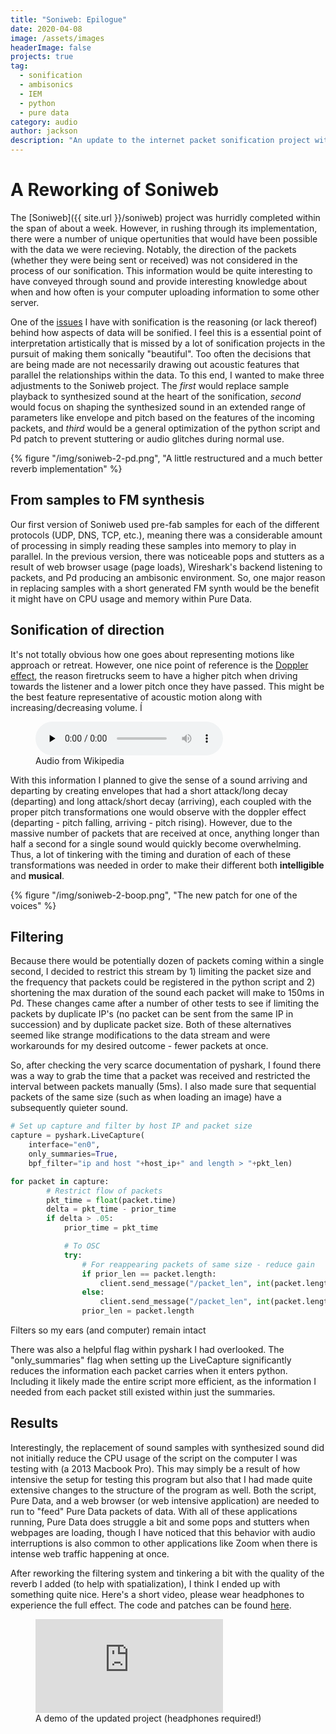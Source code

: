 ```yaml
---
title: "Soniweb: Epilogue"
date: 2020-04-08
image: /assets/images
headerImage: false
projects: true
tag:
  - sonification
  - ambisonics
  - IEM
  - python
  - pure data
category: audio
author: jackson
description: "An update to the internet packet sonification project with a focus on making the sonified objects flexible and responsive"
---
```


# A Reworking of Soniweb

The [Soniweb]({{ site.url }}/soniweb) project was hurridly completed within the span of about a week. However, in rushing through its implementation, there were a number of unique opertunities that would have been possible with the data we were recieving. Notably, the direction of the packets (whether they were being sent or received) was not considered in the process of our sonification. This information would be quite interesting to have conveyed through sound and provide interesting knowledge about when and how often is your computer uploading information to some other server.

One of the [issues](https://youtu.be/Ocq3NeudsVk) I have with sonification is the reasoning (or lack thereof) behind how aspects of data will be sonified. I feel this is a essential point of interpretation artistically that is missed by a lot of sonification projects in the pursuit of making them sonically "beautiful". Too often the decisions that are being made are not necessarily drawing out acoustic features that parallel the relationships within the data. To this end, I wanted to make three adjustments to the Soniweb project. The _first_ would replace sample playback to synthesized sound at the heart of the sonification, _second_ would focus on shaping the synthesized sound in an extended range of parameters like envelope and pitch based on the features of the incoming packets, and _third_ would be a general optimization of the python script and Pd patch to prevent stuttering or audio glitches during normal use.

{% figure "/img/soniweb-2-pd.png", "A little restructured and a much better reverb implementation" %}

## From samples to FM synthesis

Our first version of Soniweb used pre-fab samples for each of the different protocols (UDP, DNS, TCP, etc.), meaning there was a considerable amount of processing in simply reading these samples into memory to play in parallel. In the previous version, there was noticeable pops and stutters as a result of web browser usage (page loads), Wireshark's backend listening to packets, and Pd producing an ambisonic environment. So, one major reason in replacing samples with a short generated FM synth would be the benefit it might have on CPU usage and memory within Pure Data.

## Sonification of direction

It's not totally obvious how one goes about representing motions like approach or retreat. However, one nice point of reference is the [Doppler effect](https://en.wikipedia.org/wiki/Doppler_effect), the reason firetrucks seem to have a higher pitch when driving towards the listener and a lower pitch once they have passed. This might be the best feature representative of acoustic motion along with increasing/decreasing volume.
Í

<figure text-align="center">
    <audio src="https://upload.wikimedia.org/wikipedia/commons/9/90/Speeding-car-horn_doppler_effect_sample.ogg" controls preload="none" class="m-0a display-block"></audio>
    <figcaption>Audio from Wikipedia</figcaption>
</figure>

With this information I planned to give the sense of a sound arriving and departing by creating envelopes that had a short attack/long decay (departing) and long attack/short decay (arriving), each coupled with the proper pitch transformations one would observe with the doppler effect (departing - pitch falling, arriving - pitch rising). However, due to the massive number of packets that are received at once, anything longer than half a second for a single sound would quickly become overwhelming. Thus, a lot of tinkering with the timing and duration of each of these transformations was needed in order to make their different both **intelligible** and **musical**.

{% figure "/img/soniweb-2-boop.png", "The new patch for one of the voices" %}

## Filtering

Because there would be potentially dozen of packets coming within a single second, I decided to restrict this stream by 1) limiting the packet size and the frequency that packets could be registered in the python script and 2) shortening the max duration of the sound each packet will make to 150ms in Pd. These changes came after a number of other tests to see if limiting the packets by duplicate IP's (no packet can be sent from the same IP in succession) and by duplicate packet size. Both of these alternatives seemed like strange modifications to the data stream and were workarounds for my desired outcome - fewer packets at once.

So, after checking the very scarce documentation of pyshark, I found there was a way to grab the time that a packet was received and restricted the interval between packets manually (5ms). I also made sure that sequential packets of the same size (such as when loading an image) have a subsequently quieter sound.

```python
# Set up capture and filter by host IP and packet size
capture = pyshark.LiveCapture(
    interface="en0",
    only_summaries=True,
    bpf_filter="ip and host "+host_ip+" and length > "+pkt_len)

for packet in capture:
        # Restrict flow of packets
        pkt_time = float(packet.time)
        delta = pkt_time - prior_time
        if delta > .05:
            prior_time = pkt_time

            # To OSC
            try:
                # For reappearing packets of same size - reduce gain
                if prior_len == packet.length:
                    client.send_message("/packet_len", int(packet.length)/10)
                else:
                    client.send_message("/packet_len", int(packet.length))
                prior_len = packet.length
```

<figcaption>Filters so my ears (and computer) remain intact</figcaption>

There was also a helpful flag within pyshark I had overlooked. The "only_summaries" flag when setting up the LiveCapture significantly reduces the information each packet carries when it enters python. Including it likely made the entire script more efficient, as the information I needed from each packet still existed within just the summaries.

## Results

Interestingly, the replacement of sound samples with synthesized sound did not initially reduce the CPU usage of the script on the computer I was testing with (a 2013 Macbook Pro). This may simply be a result of how intensive the setup for testing this program but also that I had made quite extensive changes to the structure of the program as well. Both the script, Pure Data, and a web browser (or web intensive application) are needed to run to "feed" Pure Data packets of data. With all of these applications running, Pure Data does struggle a bit and some pops and stutters when webpages are loading, though I have noticed that this behavior with audio interruptions is also common to other applications like Zoom when there is intense web traffic happening at once.

After reworking the filtering system and tinkering a bit with the quality of the reverb I added (to help with spatialization), I think I ended up with something quite nice. Here's a short video, please wear headphones to experience the full effect. The code and patches can be found [here](https://github.com/jacksongoode/soniweb).

<figure>
    <div class="iframe-wrapper pb-169">
        <iframe src="https://drive.google.com/file/d/1tLW8LHvimNzqXzyDfVpF2ZOoxleAUY0i/preview" frameborder="0"  allowfullscreen alt="A demo of Soniweb (headphones required!)"></iframe>
    </div>
    <figcaption>A demo of the updated project (headphones required!)</figcaption>
</figure>

